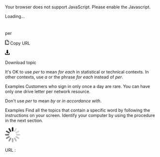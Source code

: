 Your browser does not support JavaScript. Please enable the Javascript.

Loading...

# 

per

![Copy URL](media/per/Copy.png)
Copy URL

![Download](media/per/Download.png)

Download topic

It's OK to use *per* to mean *for each* in statistical or technical contexts. In other contexts, use *a* or the phrase *for each* instead of *per*.

Examples
Customers who sign in only once a day are rare.
You can have only one drive letter per network resource.

Don't use *per* to mean *by* or *in accordance with*.

Examples
Find all the topics that contain a specific word by following the instructions on your screen. 
Identify your computer by using the procedure in the next section.

![In progress](media/per/activity-large.gif)

URL :
